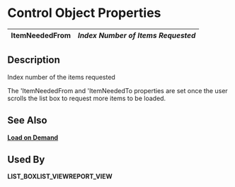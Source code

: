 # Control Object Properties

**ItemNeededFrom** |  **_Index Number of Items Requested_**  
---|---  
  
## Description

Index number of the items requested

The 'ItemNeededFrom and 'ItemNeededTo properties are set once the user scrolls the list box to request more items to be loaded.

## See Also

**[Load on Demand](../control_object_properties/loadondemand.md)**

## Used By

**LIST_BOX****LIST_VIEW****REPORT_VIEW**
